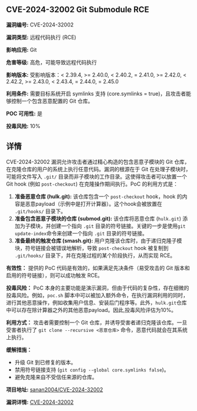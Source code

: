 ## CVE-2024-32002 Git Submodule RCE

**漏洞编号:** CVE-2024-32002

**漏洞类型:** 远程代码执行 (RCE)

**影响应用:** Git

**危害等级:** 高危，可能导致远程代码执行

**影响版本:** 受影响版本：< 2.39.4, >= 2.40.0, < 2.40.2, = 2.41.0, >= 2.42.0, < 2.42.2, >= 2.43.0, < 2.43.4, = 2.44.0, = 2.45.0

**利用条件:** 需要目标系统开启 symlinks 支持 (core.symlinks = true)，且攻击者能够控制一个包含恶意配置的 Git 仓库。

**POC 可用性:** 是

**投毒风险:** 10%

## 详情

CVE-2024-32002 漏洞允许攻击者通过精心构造的包含恶意子模块的 Git 仓库，在克隆仓库的用户的系统上执行任意代码。漏洞的根源在于 Git 在处理子模块时，可能将文件写入 `.git/` 目录而非子模块的工作目录。这使得攻击者可以放置一个 Git hook (例如 `post-checkout`) 在克隆操作期间执行。PoC 的利用方式是：

1.  **准备恶意仓库 (hulk.git):** 该仓库包含一个 `post-checkout` hook，hook 的内容是恶意payload（示例中是打开计算器）。这个hook会被放置在 `.git/hooks/` 目录下。
2.  **准备包含恶意子模块的仓库 (submod.git):** 该仓库将恶意仓库 (`hulk.git`) 添加为子模块，并创建一个指向 `.git` 目录的符号链接。关键的一步是使用`git update-index`命令来创建一个指向 `.git` 目录的符号链接。
3.  **准备最终的触发仓库 (smash.git):** 用户克隆该仓库时，由于递归克隆子模块，符号链接会被错误地解析，导致 `post-checkout` hook 被复制到 `.git/hooks/` 目录下，并在克隆过程的某个阶段执行，从而实现 RCE。

**有效性：** 提供的 PoC 代码是有效的，如果满足先决条件（易受攻击的 Git 版本和启用的符号链接），则可以成功触发 RCE。

**投毒风险：** PoC 本身的主要功能是演示漏洞，但由于代码的复杂性，存在细微的投毒风险。例如，`poc.sh` 脚本中可以被加入额外命令，在执行漏洞利用的同时，进行其他恶意操作，例如收集用户信息、安装后门程序等。此外，`hulk.git`仓库中可以存在除计算器之外的其他恶意payload。因此,投毒风险评估为10%。

**利用方式：** 攻击者需要控制一个 Git 仓库，并诱导受害者递归克隆该仓库。一旦受害者执行了 `git clone --recursive <恶意仓库>` 命令，恶意代码就会在其系统上执行。

**缓解措施：**

*   升级 Git 到已修复的版本。
*   禁用符号链接支持 (`git config --global core.symlinks false`)。
*   避免克隆来自不受信任来源的仓库。

**项目地址:** [sanan2004/CVE-2024-32002](https://github.com/sanan2004/CVE-2024-32002)

**漏洞详情:** [CVE-2024-32002](https://nvd.nist.gov/vuln/detail/CVE-2024-32002)